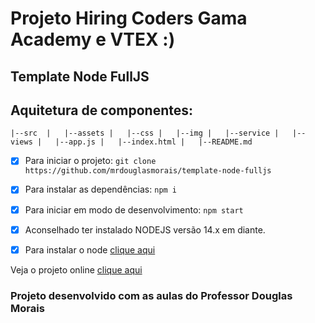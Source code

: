 # Projeto Hiring Coders Gama Academy e VTEX :)
## Template Node FullJS

## Aquitetura de componentes:

`
 |--src 
 |   |--assets
 |   |--css
 |   |--img
 |   |--service
 |   |--views
 |   |--app.js
 |   |--index.html
 |   |--README.md
`

- [x] Para iniciar o projeto:
`git clone https://github.com/mrdouglasmorais/template-node-fulljs`

- [x] Para instalar as dependências:
`npm i`

- [x] Para iniciar em modo de desenvolvimento:
`npm start`

- [x] Aconselhado ter instalado NODEJS versão 14.x em diante.

- [x] Para instalar o node [clique aqui](https://nodejs.org/en/)

Veja o projeto online [clique aqui](https://gama-academy-boas-praticas-starwars.vercel.app/)

### Projeto desenvolvido com as aulas do Professor Douglas Morais
